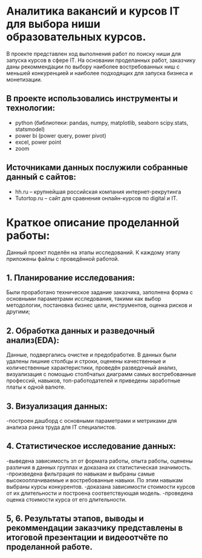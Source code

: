 # Аналитика вакансий и курсов IT для выбора ниши образовательных курсов.

В проекте представлен ход выполнения работ по поиску ниши для запуска курсов в сфере IT. 
На основании проделанных работ, заказчику даны рекоммендации по выбору наиболее востребованных ниш с меньшей конкуренцией и
наиболее подходящих для запуска бизнеса и монетизации.

## В проекте использовались инструменты и технологии: 

- python (библиотеки: pandas, numpy, matplotlib, seaborn scipy.stats, statsmodel)
- power bi (power query, power pivot)
- excel, power point
- zoom

## Источниками данных послужили собранные данный с сайтов:
- hh.ru – крупнейшая российская компания интернет-рекрутинга
- Tutortop.ru – сайт для сравнения онлайн-курсов по digital и IT.

# Краткое описание проделанной работы:

Данный проект поделён на этапы исследований. К каждому этапу приложены файлы с проведённой работой.

## 1. Планирование исследования:
Были проработано техническое задание заказчика, заполнена форма с основными параметрами исследования,
такими как выбор методологии, постановка бизнес цели, инструментов, оценка рисков и другими; 

## 2. Обработка данных и разведочный анализ(EDA):
Данные, подвергались очистке и предобработке. В данных были удалены лишние столбцы и строки, оценены качественные и количественные характеристики, проведён разведочный анализ, визуализация с помощью столбчатых диаграмм самых востребованные профессий, навыков, топ-работодателей и приведены заработные платы к одной валюте.

## 3. Визуализация данных:
 -построен дашборд с основными параметрами и метриками для анализа ранка труда для IT специалистов.
 
## 4. Статистическое исследование данных:
-выведена зависимость зп от формата работы, опыта работы, оценены различия в данных группах и доказана их статистическая значимость. 
-произведена фильтрация по навыкам и выбраны самые высокооплачиваемые и востребованные навыки. По этим навыкам выбраны курсы конкурентов. 
-доказана зависимости стоимости курсов от их длительности и построена соответствующая модель. 
-проведена оценка стоимости курса от его длительности.


## 5, 6. Результаты этапов, выводы и рекоммендации заказчику представлены в итоговой презентации и видеоотчёте по проделанной работе.



